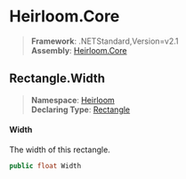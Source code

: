 # Heirloom.Core

> **Framework**: .NETStandard,Version=v2.1  
> **Assembly**: [Heirloom.Core][0]  

## Rectangle.Width

> **Namespace**: [Heirloom][0]  
> **Declaring Type**: [Rectangle][1]  

#### Width

The width of this rectangle.

```cs
public float Width
```

[0]: ../../../Heirloom.Core.md
[1]: ../Rectangle.md
